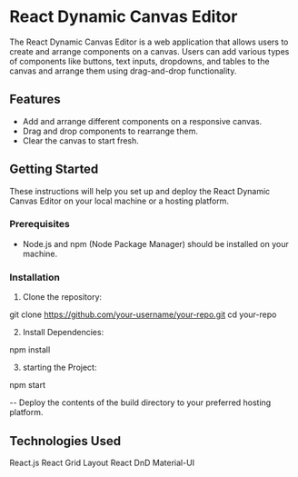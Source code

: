 # React Dynamic Canvas Editor

The React Dynamic Canvas Editor is a web application that allows users to create and arrange components on a canvas. Users can add various types of components like buttons, text inputs, dropdowns, and tables to the canvas and arrange them using drag-and-drop functionality.

## Features

- Add and arrange different components on a responsive canvas.
- Drag and drop components to rearrange them.
- Clear the canvas to start fresh.

## Getting Started

These instructions will help you set up and deploy the React Dynamic Canvas Editor on your local machine or a hosting platform.

### Prerequisites

- Node.js and npm (Node Package Manager) should be installed on your machine.

### Installation

1. Clone the repository:

git clone https://github.com/your-username/your-repo.git
cd your-repo

2. Install Dependencies:

npm install

3. starting the Project:

npm start

-- Deploy the contents of the build directory to your preferred hosting platform.

## Technologies Used

React.js
React Grid Layout
React DnD
Material-UI
